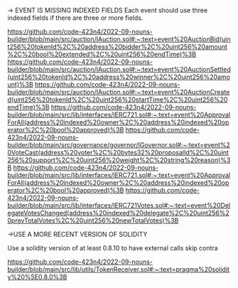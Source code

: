 -> EVENT IS MISSING INDEXED FIELDS
Each event should use three indexed fields if there are three or more fields.

https://github.com/code-423n4/2022-09-nouns-builder/blob/main/src/auction/IAuction.sol#:~:text=event%20AuctionBid(uint256%20tokenId%2C%20address%20bidder%2C%20uint256%20amount%2C%20bool%20extended%2C%20uint256%20endTime)%3B
https://github.com/code-423n4/2022-09-nouns-builder/blob/main/src/auction/IAuction.sol#:~:text=event%20AuctionSettled(uint256%20tokenId%2C%20address%20winner%2C%20uint256%20amount)%3B
https://github.com/code-423n4/2022-09-nouns-builder/blob/main/src/auction/IAuction.sol#:~:text=event%20AuctionCreated(uint256%20tokenId%2C%20uint256%20startTime%2C%20uint256%20endTime)%3B
https://github.com/code-423n4/2022-09-nouns-builder/blob/main/src/lib/interfaces/IERC721.sol#:~:text=event%20ApprovalForAll(address%20indexed%20owner%2C%20address%20indexed%20operator%2C%20bool%20approved)%3B
https://github.com/code-423n4/2022-09-nouns-builder/blob/main/src/governance/governor/IGovernor.sol#:~:text=event%20VoteCast(address%20voter%2C%20bytes32%20proposalId%2C%20uint256%20support%2C%20uint256%20weight%2C%20string%20reason)%3B
https://github.com/code-423n4/2022-09-nouns-builder/blob/main/src/lib/interfaces/IERC721.sol#:~:text=event%20ApprovalForAll(address%20indexed%20owner%2C%20address%20indexed%20operator%2C%20bool%20approved)%3B
https://github.com/code-423n4/2022-09-nouns-builder/blob/main/src/lib/interfaces/IERC721Votes.sol#:~:text=event%20DelegateVotesChanged(address%20indexed%20delegate%2C%20uint256%20prevTotalVotes%2C%20uint256%20newTotalVotes)%3B

->USE A MORE RECENT VERSION OF SOLIDITY

Use a solidity version of at least 0.8.10 to have external calls skip contra

https://github.com/code-423n4/2022-09-nouns-builder/blob/main/src/lib/utils/TokenReceiver.sol#:~:text=pragma%20solidity%20%5E0.8.0%3B